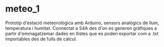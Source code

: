 # meteo_1
Prototip d'estació meteorològica amb Arduino, sensors analògics de llum, temperatura i humitat. 
Connectat a S4A des d'on es generen gràfiques a partir d'emmagatzemar dades en llistes que es poden exportar com a .txt importables des de fulls de càlcul.
